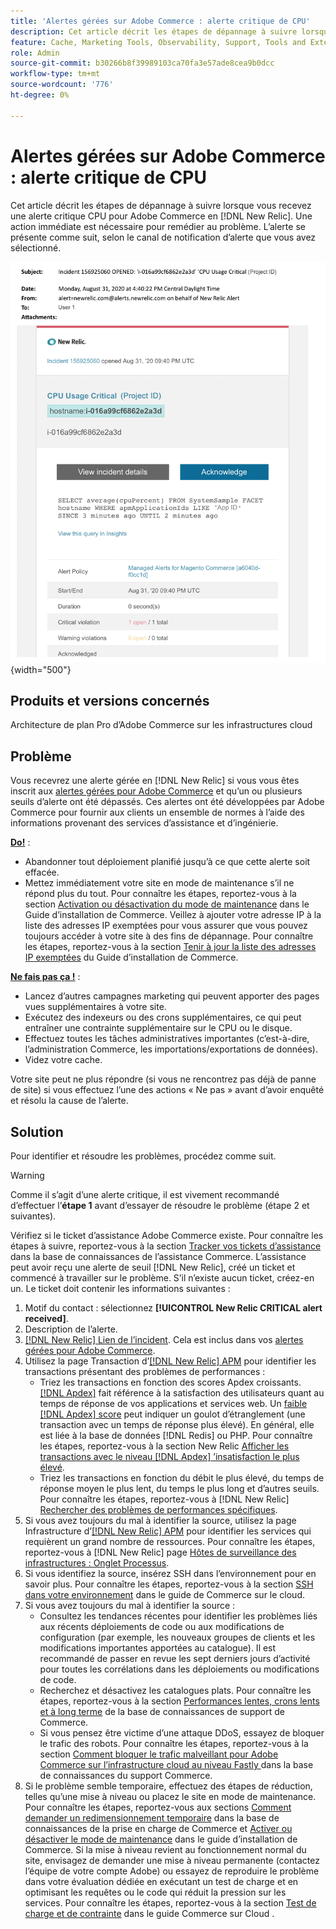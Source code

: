 ```yaml
---
title: 'Alertes gérées sur Adobe Commerce : alerte critique de CPU'
description: Cet article décrit les étapes de dépannage à suivre lorsque vous recevez une alerte critique CPU pour Adobe Commerce dans  [!DNL New Relic]. Une action immédiate est nécessaire pour remédier au problème.
feature: Cache, Marketing Tools, Observability, Support, Tools and External Services
role: Admin
source-git-commit: b30266b8f39989103ca70fa3e57ade8cea9b0dcc
workflow-type: tm+mt
source-wordcount: '776'
ht-degree: 0%

---
```


# Alertes gérées sur Adobe Commerce : alerte critique de CPU

Cet article décrit les étapes de dépannage à suivre lorsque vous recevez une alerte critique CPU pour Adobe Commerce en [!DNL New Relic]. Une action immédiate est nécessaire pour remédier au problème. L’alerte se présente comme suit, selon le canal de notification d’alerte que vous avez sélectionné.

![alerte critique de disque](../../assets/managed-alerts/cpu-critical-magento-managed.png){width="500"}

## Produits et versions concernés

Architecture de plan Pro d’Adobe Commerce sur les infrastructures cloud

## Problème

Vous recevrez une alerte gérée en [!DNL New Relic] si vous vous êtes inscrit aux [alertes gérées pour Adobe Commerce](managed-alerts-for-magento-commerce.md) et qu’un ou plusieurs seuils d’alerte ont été dépassés. Ces alertes ont été développées par Adobe Commerce pour fournir aux clients un ensemble de normes à l’aide des informations provenant des services d’assistance et d’ingénierie.

<u>**Do!**</u> :

* Abandonner tout déploiement planifié jusqu’à ce que cette alerte soit effacée.
* Mettez immédiatement votre site en mode de maintenance s’il ne répond plus du tout. Pour connaître les étapes, reportez-vous à la section [Activation ou désactivation du mode de maintenance](https://experienceleague.adobe.com/fr/docs/commerce-operations/installation-guide/tutorials/maintenance-mode) dans le Guide d’installation de Commerce. Veillez à ajouter votre adresse IP à la liste des adresses IP exemptées pour vous assurer que vous pouvez toujours accéder à votre site à des fins de dépannage. Pour connaître les étapes, reportez-vous à la section [Tenir à jour la liste des adresses IP exemptées](https://experienceleague.adobe.com/fr/docs/commerce-operations/installation-guide/tutorials/maintenance-mode#maintain-the-list-of-exempt-ip-addresses) du Guide d’installation de Commerce.

<u>**Ne fais pas ça !**</u> :

* Lancez d’autres campagnes marketing qui peuvent apporter des pages vues supplémentaires à votre site.
* Exécutez des indexeurs ou des crons supplémentaires, ce qui peut entraîner une contrainte supplémentaire sur le CPU ou le disque.
* Effectuez toutes les tâches administratives importantes (c’est-à-dire, l’administration Commerce, les importations/exportations de données).
* Videz votre cache.

Votre site peut ne plus répondre (si vous ne rencontrez pas déjà de panne de site) si vous effectuez l’une des actions « Ne pas » avant d’avoir enquêté et résolu la cause de l’alerte.

## Solution

Pour identifier et résoudre les problèmes, procédez comme suit.

>[!WARNING]
>
>Comme il s’agit d’une alerte critique, il est vivement recommandé d’effectuer l’**étape 1** avant d’essayer de résoudre le problème (étape 2 et suivantes).

Vérifiez si le ticket d’assistance Adobe Commerce existe. Pour connaître les étapes à suivre, reportez-vous à la section [Tracker vos tickets d’assistance](https://experienceleague.adobe.com/fr/docs/commerce-knowledge-base/kb/help-center-guide/magento-help-center-user-guide#track-support-case) dans la base de connaissances de l’assistance Commerce. L’assistance peut avoir reçu une alerte de seuil [!DNL New Relic], créé un ticket et commencé à travailler sur le problème. S’il n’existe aucun ticket, créez-en un. Le ticket doit contenir les informations suivantes :

1. Motif du contact : sélectionnez **[!UICONTROL New Relic CRITICAL alert received]**.
1. Description de l’alerte.
1. [[!DNL New Relic] Lien de l’incident](https://docs.newrelic.com/docs/alerts-applied-intelligence/new-relic-alerts/alert-incidents/view-violation-event-details-incidents). Cela est inclus dans vos [alertes gérées pour Adobe Commerce](managed-alerts-for-magento-commerce.md).
1. Utilisez la page Transaction d’[[!DNL New Relic] APM](https://docs.newrelic.com/docs/apm/applications-menu/monitoring/transactions-page-find-specific-performance-problems) pour identifier les transactions présentant des problèmes de performances :
   * Triez les transactions en fonction des scores Apdex croissants. [[!DNL Apdex]](https://docs.newrelic.com/docs/apm/new-relic-apm/apdex/apdex-measure-user-satisfaction) fait référence à la satisfaction des utilisateurs quant au temps de réponse de vos applications et services web. Un [faible [!DNL Apdex] score](managed-alerts-for-magento-commerce-apdex-warning-alert.md) peut indiquer un goulot d’étranglement (une transaction avec un temps de réponse plus élevé). En général, elle est liée à la base de données [!DNL Redis] ou PHP. Pour connaître les étapes, reportez-vous à la section New Relic [Afficher les transactions avec le niveau  [!DNL Apdex] ’insatisfaction le plus élevé](https://docs.newrelic.com/docs/apm/new-relic-apm/apdex/view-your-apdex-score#apdex-dissat).
   * Triez les transactions en fonction du débit le plus élevé, du temps de réponse moyen le plus lent, du temps le plus long et d’autres seuils. Pour connaître les étapes, reportez-vous à [!DNL New Relic] [Rechercher des problèmes de performances spécifiques](https://docs.newrelic.com/docs/apm/applications-menu/monitoring/transactions-page-find-specific-performance-problems).
1. Si vous avez toujours du mal à identifier la source, utilisez la page Infrastructure d’[[!DNL New Relic] APM](https://docs.newrelic.com/docs/infrastructure/infrastructure-ui-pages/infra-hosts-ui-page) pour identifier les services qui requièrent un grand nombre de ressources. Pour connaître les étapes, reportez-vous à [!DNL New Relic] page [Hôtes de surveillance des infrastructures : Onglet Processus](https://docs.newrelic.com/docs/infrastructure/infrastructure-ui-pages/infra-hosts-ui-page/#processes).
1. Si vous identifiez la source, insérez SSH dans l’environnement pour en savoir plus. Pour connaître les étapes, reportez-vous à la section [SSH dans votre environnement](https://experienceleague.adobe.com/docs/commerce-cloud-service/user-guide/develop/secure-connections.html?lang=fr) dans le guide de Commerce sur le cloud.
1. Si vous avez toujours du mal à identifier la source :
   * Consultez les tendances récentes pour identifier les problèmes liés aux récents déploiements de code ou aux modifications de configuration (par exemple, les nouveaux groupes de clients et les modifications importantes apportées au catalogue). Il est recommandé de passer en revue les sept derniers jours d’activité pour toutes les corrélations dans les déploiements ou modifications de code.
   * Recherchez et désactivez les catalogues plats. Pour connaître les étapes, reportez-vous à la section [Performances lentes, crons lents et à long terme](https://experienceleague.adobe.com/fr/docs/commerce-knowledge-base/kb/troubleshooting/miscellaneous/slow-performance-slow-and-long-running-crons) de la base de connaissances de support de Commerce.
   * Si vous pensez être victime d’une attaque DDoS, essayez de bloquer le trafic des robots. Pour connaître les étapes, reportez-vous à la section [Comment bloquer le trafic malveillant pour Adobe Commerce sur l’infrastructure cloud au niveau Fastly ](https://experienceleague.adobe.com/fr/docs/commerce-knowledge-base/kb/how-to/block-malicious-traffic-for-magento-commerce-on-fastly-level) dans la base de connaissances du support Commerce.
1. Si le problème semble temporaire, effectuez des étapes de réduction, telles qu’une mise à niveau ou placez le site en mode de maintenance. Pour connaître les étapes, reportez-vous aux sections [Comment demander un redimensionnement temporaire](https://experienceleague.adobe.com/fr/docs/commerce-knowledge-base/kb/how-to/how-to-request-temporary-magento-upsize) dans la base de connaissances de la prise en charge de Commerce et [Activer ou désactiver le mode de maintenance](https://experienceleague.adobe.com/fr/docs/commerce-operations/installation-guide/tutorials/maintenance-mode) dans le guide d’installation de Commerce. Si la mise à niveau revient au fonctionnement normal du site, envisagez de demander une mise à niveau permanente (contactez l’équipe de votre compte Adobe) ou essayez de reproduire le problème dans votre évaluation dédiée en exécutant un test de charge et en optimisant les requêtes ou le code qui réduit la pression sur les services. Pour connaître les étapes, reportez-vous à la section [Test de charge et de contrainte](https://experienceleague.adobe.com/fr/docs/commerce-cloud-service/user-guide/develop/test/staging-and-production#load-and-stress-testing) dans le guide Commerce sur Cloud .

